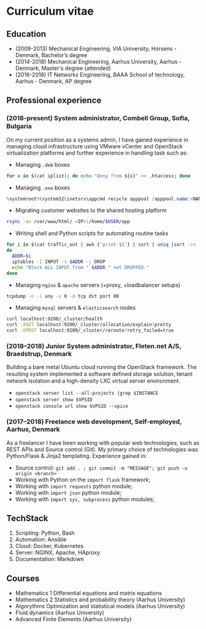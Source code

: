 # Curriculum vitae

## Education

- (2009-2013) Mechanical Engineering, VIA University, Horsens - Denmark, Bachelor’s degree
- (2014-2018) Mechanical Engineering, Aarhus University, Aarhus - Denmark, Master's degree (attended)
- (2016-2018) IT Networks Engineering, BAAA School of technology, Aarhus - Denmark, AP degree

## Professional experience

### (2018-present) System administrator, Combell Group, Soﬁa, Bulgaria

On my current position as a systems admin, I have gained experience in managing cloud infrastructure using VMware vCenter and OpenStack virtualization platforms and further experience in handling task such as:

- Managing `.deb` boxes

```bash
for x in $(cat iplist); do echo "Deny from ${x}" >> .htaccess; done
```

- Managing `.exe` boxes

```powershell
%systemroot%\system32\inetsrv\appcmd recycle apppool /apppool.name:<NAME>
```

- Migrating customer websites to the shared hosting platform

```bash
rsync -av /var/www/html/ <IP>:/home/$USER/app
```

- Writing shell and Python scripts for automating routine tasks

```bash
for i in $(cat traffic_out | awk {'print $1'} | sort | uniq |sort -rn | head -n7)
do
  ADDR=$i
  iptables -I INPUT -s $ADDR -j DROP
  echo "Block ALL INPUT from " $ADDR " net DROPPED."
done
```

- Managing `nginx` & `apache` servers (+proxy, +loadbalancer setups)

```bash
tcpdump -n -i any -s 0 -A tcp dst port 80
```

- Managing `mysql` servers & `elasticsearch` nodes

```bash
curl localhost:9200/_cluster/health
curl -XGET localhost:9200/_cluster/allocation/explain?pretty
curl -XPOST localhost:9200/_cluster/reroute?retry_failed=true
```

### (2018–2018) Junior System administrator, Fleten.net A/S, Braedstrup, Denmark

Building a bare metal Ubuntu cloud running the OpenStack framework. The resulting system implemented a software deﬁned storage solution, tenant network isolation and a high-density LXC virtual server environment.

- `openstack server list --all-projects |grep $INSTANCE`
- `openstack server show $VPSID`
- `openstack console url show $VPSID --spice`

### (2017–2018) Freelance web development, Self-employed, Aarhus, Denmark

As a freelancer I have been working with popular web technologies, such as REST APIs and Source control (Git). My primary choice of technologies was Python/Flask & Jinja2 templating. Experience gained in:

- Source control: `git add . ; git commit -m "MESSAGE"; git push -u origin <branch>`
- Working with Python on the `import flask` framework;
- Working with `import requests` python module;
- Working with `import json` python module;
- Working with `import sys, subprocess` python modules;

## TechStack

1. Scripting: Python, Bash
2. Automation: Ansible
3. Cloud: Docker, Kubernetes
4. Server: NGINX, Apache, HAproxy
5. Documentation: Markdown

## Courses

- Mathematics 1 Differential equations and matrix equations
- Mathematics 2 Statistics and probability theory (Aarhus University)
- Algorythms Optimization and statistical models (Aarhus University)
- Fluid dynamics (Aarhus University)
- Advanced Finite Elements (Aarhus University)
